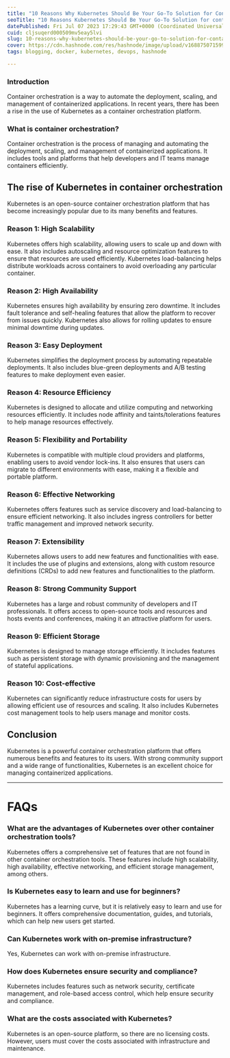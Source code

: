 ```yaml
---
title: "10 Reasons Why Kubernetes Should Be Your Go-To Solution for Container Orchestration"
seoTitle: "10 Reasons Kubernetes Should Be Your Go-To Solution for container mgmt"
datePublished: Fri Jul 07 2023 17:29:43 GMT+0000 (Coordinated Universal Time)
cuid: cljsuqerd000509mv5eay5lvi
slug: 10-reasons-why-kubernetes-should-be-your-go-to-solution-for-container-orchestration
cover: https://cdn.hashnode.com/res/hashnode/image/upload/v1688750715998/56300956-7777-491c-a67d-846ee61b3362.png
tags: blogging, docker, kubernetes, devops, hashnode

---
```


### **Introduction**

Container orchestration is a way to automate the deployment, scaling, and management of containerized applications. In recent years, there has been a rise in the use of Kubernetes as a container orchestration platform.

### **What is container orchestration?**

Container orchestration is the process of managing and automating the deployment, scaling, and management of containerized applications. It includes tools and platforms that help developers and IT teams manage containers efficiently.

## **The rise of Kubernetes in container orchestration**

Kubernetes is an open-source container orchestration platform that has become increasingly popular due to its many benefits and features.

### **Reason 1: High Scalability**

Kubernetes offers high scalability, allowing users to scale up and down with ease. It also includes autoscaling and resource optimization features to ensure that resources are used efficiently. Kubernetes load-balancing helps distribute workloads across containers to avoid overloading any particular container.

### **Reason 2: High Availability**

Kubernetes ensures high availability by ensuring zero downtime. It includes fault tolerance and self-healing features that allow the platform to recover from issues quickly. Kubernetes also allows for rolling updates to ensure minimal downtime during updates.

### **Reason 3: Easy Deployment**

Kubernetes simplifies the deployment process by automating repeatable deployments. It also includes blue-green deployments and A/B testing features to make deployment even easier.

### **Reason 4: Resource Efficiency**

Kubernetes is designed to allocate and utilize computing and networking resources efficiently. It includes node affinity and taints/tolerations features to help manage resources effectively.

### **Reason 5: Flexibility and Portability**

Kubernetes is compatible with multiple cloud providers and platforms, enabling users to avoid vendor lock-ins. It also ensures that users can migrate to different environments with ease, making it a flexible and portable platform.

### **Reason 6: Effective Networking**

Kubernetes offers features such as service discovery and load-balancing to ensure efficient networking. It also includes ingress controllers for better traffic management and improved network security.

### **Reason 7: Extensibility**

Kubernetes allows users to add new features and functionalities with ease. It includes the use of plugins and extensions, along with custom resource definitions (CRDs) to add new features and functionalities to the platform.

### **Reason 8: Strong Community Support**

Kubernetes has a large and robust community of developers and IT professionals. It offers access to open-source tools and resources and hosts events and conferences, making it an attractive platform for users.

### **Reason 9: Efficient Storage**

Kubernetes is designed to manage storage efficiently. It includes features such as persistent storage with dynamic provisioning and the management of stateful applications.

### **Reason 10: Cost-effective**

Kubernetes can significantly reduce infrastructure costs for users by allowing efficient use of resources and scaling. It also includes Kubernetes cost management tools to help users manage and monitor costs.

## **Conclusion**

Kubernetes is a powerful container orchestration platform that offers numerous benefits and features to its users. With strong community support and a wide range of functionalities, Kubernetes is an excellent choice for managing containerized applications.

---

# **FAQs**

### What are the advantages of Kubernetes over other container orchestration tools?

Kubernetes offers a comprehensive set of features that are not found in other container orchestration tools. These features include high scalability, high availability, effective networking, and efficient storage management, among others.

### Is Kubernetes easy to learn and use for beginners?

Kubernetes has a learning curve, but it is relatively easy to learn and use for beginners. It offers comprehensive documentation, guides, and tutorials, which can help new users get started.

### Can Kubernetes work with on-premise infrastructure?

Yes, Kubernetes can work with on-premise infrastructure.

### How does Kubernetes ensure security and compliance?

Kubernetes includes features such as network security, certificate management, and role-based access control, which help ensure security and compliance.

### What are the costs associated with Kubernetes?

Kubernetes is an open-source platform, so there are no licensing costs. However, users must cover the costs associated with infrastructure and maintenance.